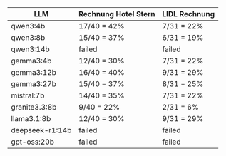 | LLM  | Rechnung Hotel Stern | LIDL Rechnung |
| ---- | -------------------- | ------------- |
| qwen3:4b | 17/40 = 42% | 7/31 = 22% |
| qwen3:8b | 15/40 = 37% | 6/31 = 19% |
| qwen3:14b | failed | failed |
| gemma3:4b | 12/40 = 30% | 7/31 = 22% |
| gemma3:12b | 16/40 = 40% | 9/31 = 29% |
| gemma3:27b | 15/40 = 37% | 8/31 = 25% |
| mistral:7b | 14/40 = 35% | 7/31 = 22% |
| granite3.3:8b | 9/40 = 22% | 2/31 = 6% |
| llama3.1:8b | 12/40 = 30% | 9/31 = 29% |
| deepseek-r1:14b | failed | failed |
| gpt-oss:20b | failed | failed |
